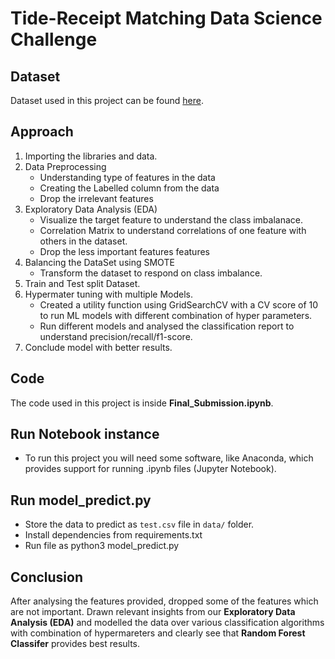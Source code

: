 # Tide-Receipt Matching Data Science Challenge

## Dataset

Dataset used in this project can be found [here](https://github.com/sandeepKondaveeti/Tide_Receipt_Matching-/blob/main/data/data_interview_test.csv).

## Approach
1. Importing the libraries and data.
2. Data Preprocessing
	- Understanding type of features in the data
	- Creating the Labelled column from the data
	- Drop the irrelevant features
3. Exploratory Data Analysis (EDA)
	- Visualize the target feature to understand the class imbalanace.
	- Correlation Matrix to understand correlations of one feature with others in the dataset.
	- Drop the less important features features
4. Balancing the DataSet using SMOTE
	- Transform the dataset to respond on class imbalance.
5. Train and Test split Dataset.
6. Hypermater tuning with multiple Models.
	- Created a utility function using GridSearchCV with a CV score of 10 to run ML models with different combination of hyper parameters.
	- Run different models and analysed the classification report to understand precision/recall/f1-score.
8. Conclude model with better results.

## Code

The code used in this project is inside **Final_Submission.ipynb**.

## Run Notebook instance

- To run this project you will need some software, like Anaconda, which provides support for running .ipynb files (Jupyter Notebook).


## Run model_predict.py

- Store the data to predict as `test.csv` file in `data/` folder.
- Install dependencies from requirements.txt
- Run file as python3 model_predict.py 


## Conclusion

After analysing the features provided, dropped some of the features which are not important. Drawn relevant insights from our **Exploratory Data Analysis (EDA)** and modelled the data over various classification algorithms with combination of hypermareters and clearly see that **Random Forest Classifer** provides best results.
